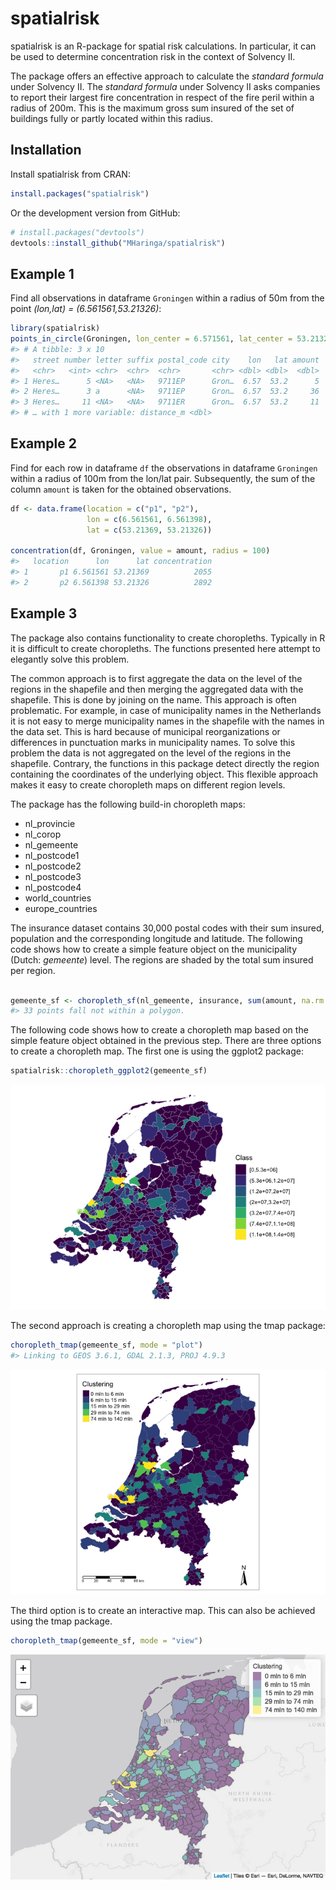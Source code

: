 
<!-- README.md is generated from README.Rmd. Please edit that file -->

# spatialrisk

spatialrisk is an R-package for spatial risk calculations. In
particular, it can be used to determine concentration risk in the
context of Solvency II.

The package offers an effective approach to calculate the *standard
formula* under Solvency II. The *standard formula* under Solvency II
asks companies to report their largest fire concentration in respect of
the fire peril within a radius of 200m. This is the maximum gross sum
insured of the set of buildings fully or partly located within this
radius.

## Installation

Install spatialrisk from CRAN:

``` r
install.packages("spatialrisk")
```

Or the development version from GitHub:

``` r
# install.packages("devtools")
devtools::install_github("MHaringa/spatialrisk")
```

## Example 1

Find all observations in dataframe `Groningen` within a radius of 50m
from the point *(lon,lat) = (6.561561,53.21326)*:

``` r
library(spatialrisk)
points_in_circle(Groningen, lon_center = 6.571561, lat_center = 53.21326, radius = 50)
#> # A tibble: 3 x 10
#>   street number letter suffix postal_code city    lon   lat amount
#>   <chr>   <int> <chr>  <chr>  <chr>       <chr> <dbl> <dbl>  <dbl>
#> 1 Heres…      5 <NA>   <NA>   9711EP      Gron…  6.57  53.2      5
#> 2 Heres…      3 a      <NA>   9711EP      Gron…  6.57  53.2     36
#> 3 Heres…     11 <NA>   <NA>   9711ER      Gron…  6.57  53.2     11
#> # … with 1 more variable: distance_m <dbl>
```

## Example 2

Find for each row in dataframe `df` the observations in dataframe
`Groningen` within a radius of 100m from the lon/lat pair. Subsequently,
the sum of the column `amount` is taken for the obtained observations.

``` r
df <- data.frame(location = c("p1", "p2"), 
                 lon = c(6.561561, 6.561398), 
                 lat = c(53.21369, 53.21326))

concentration(df, Groningen, value = amount, radius = 100)
#>   location      lon      lat concentration
#> 1       p1 6.561561 53.21369          2055
#> 2       p2 6.561398 53.21326          2892
```

## Example 3

The package also contains functionality to create choropleths. Typically
in R it is difficult to create choropleths. The functions presented here
attempt to elegantly solve this problem.

The common approach is to first aggregate the data on the level of the
regions in the shapefile and then merging the aggregated data with the
shapefile. This is done by joining on the name. This approach is often
problematic. For example, in case of municipality names in the
Netherlands it is not easy to merge municipality names in the shapefile
with the names in the data set. This is hard because of municipal
reorganizations or differences in punctuation marks in municipality
names. To solve this problem the data is not aggregated on the level of
the regions in the shapefile. Contrary, the functions in this package
detect directly the region containing the coordinates of the underlying
object. This flexible approach makes it easy to create choropleth maps
on different region levels.

The package has the following build-in choropleth maps:

  - nl\_provincie
  - nl\_corop
  - nl\_gemeente
  - nl\_postcode1
  - nl\_postcode2
  - nl\_postcode3
  - nl\_postcode4
  - world\_countries
  - europe\_countries

The insurance dataset contains 30,000 postal codes with their sum
insured, population and the corresponding longitude and latitude. The
following code shows how to create a simple feature object on the
municipality (Dutch: *gemeente*) level. The regions are shaded by the
total sum insured per region.

``` r

gemeente_sf <- choropleth_sf(nl_gemeente, insurance, sum(amount, na.rm = TRUE))
#> 33 points fall not within a polygon.
```

The following code shows how to create a choropleth map based on the
simple feature object obtained in the previous step. There are three
options to create a choropleth map. The first one is using the ggplot2
package:

``` r
spatialrisk::choropleth_ggplot2(gemeente_sf)
```

![](README-example3a-1.png)<!-- -->

The second approach is creating a choropleth map using the tmap package:

``` r
choropleth_tmap(gemeente_sf, mode = "plot")
#> Linking to GEOS 3.6.1, GDAL 2.1.3, PROJ 4.9.3
```

![](README-example3b-1.png)<!-- -->

The third option is to create an interactive map. This can also be
achieved using the tmap package.

``` r
choropleth_tmap(gemeente_sf, mode = "view")
```

![](README-example3d-1.png)<!-- -->
